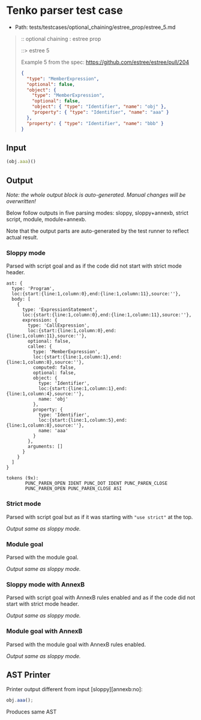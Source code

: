 # Tenko parser test case

- Path: tests/testcases/optional_chaining/estree_prop/estree_5.md

> :: optional chaining : estree prop
>
> ::> estree 5
>
> Example 5 from the spec: https://github.com/estree/estree/pull/204
>
> ```json
> {
>   "type": "MemberExpression",
>   "optional": false,
>   "object": {
>     "type": "MemberExpression",
>     "optional": false,
>     "object": { "type": "Identifier", "name": "obj" },
>     "property": { "type": "Identifier", "name": "aaa" }
>   },
>   "property": { "type": "Identifier", "name": "bbb" }
> }
> ```

## Input

`````js
(obj.aaa)()
`````

## Output

_Note: the whole output block is auto-generated. Manual changes will be overwritten!_

Below follow outputs in five parsing modes: sloppy, sloppy+annexb, strict script, module, module+annexb.

Note that the output parts are auto-generated by the test runner to reflect actual result.

### Sloppy mode

Parsed with script goal and as if the code did not start with strict mode header.

`````
ast: {
  type: 'Program',
  loc:{start:{line:1,column:0},end:{line:1,column:11},source:''},
  body: [
    {
      type: 'ExpressionStatement',
      loc:{start:{line:1,column:0},end:{line:1,column:11},source:''},
      expression: {
        type: 'CallExpression',
        loc:{start:{line:1,column:0},end:{line:1,column:11},source:''},
        optional: false,
        callee: {
          type: 'MemberExpression',
          loc:{start:{line:1,column:1},end:{line:1,column:8},source:''},
          computed: false,
          optional: false,
          object: {
            type: 'Identifier',
            loc:{start:{line:1,column:1},end:{line:1,column:4},source:''},
            name: 'obj'
          },
          property: {
            type: 'Identifier',
            loc:{start:{line:1,column:5},end:{line:1,column:8},source:''},
            name: 'aaa'
          }
        },
        arguments: []
      }
    }
  ]
}

tokens (9x):
       PUNC_PAREN_OPEN IDENT PUNC_DOT IDENT PUNC_PAREN_CLOSE
       PUNC_PAREN_OPEN PUNC_PAREN_CLOSE ASI
`````

### Strict mode

Parsed with script goal but as if it was starting with `"use strict"` at the top.

_Output same as sloppy mode._

### Module goal

Parsed with the module goal.

_Output same as sloppy mode._

### Sloppy mode with AnnexB

Parsed with script goal with AnnexB rules enabled and as if the code did not start with strict mode header.

_Output same as sloppy mode._

### Module goal with AnnexB

Parsed with the module goal with AnnexB rules enabled.

_Output same as sloppy mode._

## AST Printer

Printer output different from input [sloppy][annexb:no]:

````js
obj.aaa();
````

Produces same AST

